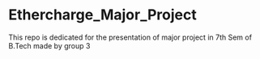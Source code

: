 # Ethercharge_Major_Project
This repo is dedicated for the presentation of major project in 7th Sem of B.Tech made by group 3
